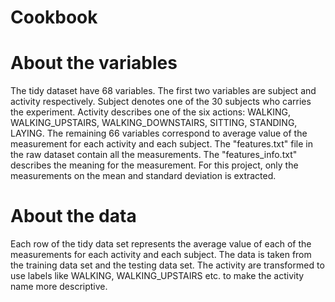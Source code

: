 Cookbook
========

About the variables
===================
The tidy dataset have 68 variables. The first two variables are subject and activity respectively.
Subject denotes one of the 30 subjects who carries the experiment.
Activity describes one of the six actions: WALKING, WALKING_UPSTAIRS, WALKING_DOWNSTAIRS, SITTING, STANDING, LAYING.
The remaining 66 variables correspond to average value of the measurement for each activity and each subject.
The "features.txt" file in the raw dataset contain all the measurements. The "features_info.txt" describes the meaning for the measurement.
For this project, only the measurements on the mean and standard deviation is extracted.

About the data
==============
Each row of the tidy data set represents the average value of each of the measurements for each activity and each subject.
The data is taken from the training data set and the testing data set.
The activity are transformed to use labels like WALKING, WALKING_UPSTAIRS etc. to make the activity name more descriptive.
